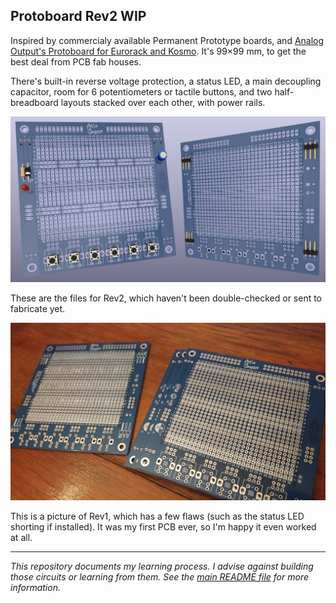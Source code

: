 Protoboard Rev2 WIP
-------------------

Inspired by commercialy available Permanent Prototype boards, and [Analog Output's Protoboard for Eurorack and Kosmo](https://github.com/holmesrichards/Protoboard). It's 99×99 mm, to get the best deal from PCB fab houses.

There's built-in reverse voltage protection, a status LED, a main decoupling capacitor, room for 6 potentiometers or tactile buttons, and two half-breadboard layouts stacked over each other, with power rails.

![3D view](Prototype%20Board%203D%20View.png)

These are the files for Rev2, which haven't been double-checked or sent to fabricate yet.

![Photo of the module](Protoboard%20Photo.jpg)

This is a picture of Rev1, which has a few flaws (such as the status LED shorting if installed). It was my first PCB ever, so I'm happy it even worked at all.

------

_This repository documents my learning process. I advise against building those circuits or learning from them. See the [main README file](../README.md) for more information._